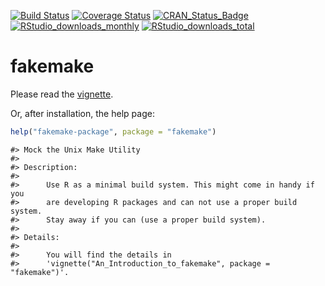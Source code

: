 [![Build Status](https://travis-ci.org/fvafrCU/fakemake.svg?branch=master)](https://travis-ci.org/fvafrCU/fakemake)
[![Coverage Status](https://codecov.io/github/fvafrCU/fakemake/coverage.svg?branch=master)](https://codecov.io/github/fvafrCU/fakemake?branch=master)
[![CRAN_Status_Badge](https://www.r-pkg.org/badges/version/fakemake)](https://cran.r-project.org/package=fakemake)
[![RStudio_downloads_monthly](https://cranlogs.r-pkg.org/badges/fakemake)](https://cran.r-project.org/package=fakemake)
[![RStudio_downloads_total](https://cranlogs.r-pkg.org/badges/grand-total/fakemake)](https://cran.r-project.org/package=fakemake)

<!-- README.md is generated from README.Rmd. Please edit that file -->



# fakemake
Please read the
[vignette](https://htmlpreview.github.io/?https://github.com/fvafrCU/fakemake/blob/master/inst/doc/An_Introduction_to_fakemake.html).

Or, after installation, the help page:

```r
help("fakemake-package", package = "fakemake")
```

```
#> Mock the Unix Make Utility
#> 
#> Description:
#> 
#>      Use R as a minimal build system. This might come in handy if you
#>      are developing R packages and can not use a proper build system.
#>      Stay away if you can (use a proper build system).
#> 
#> Details:
#> 
#>      You will find the details in
#>      'vignette("An_Introduction_to_fakemake", package = "fakemake")'.
```

